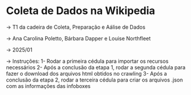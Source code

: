# Coleta de Dados na Wikipedia
-> T1 da cadeira de Coleta, Preparação e Aálise de Dados 

-> Ana Carolina Poletto, Bárbara Dapper e Louise Northfleet

-> 2025/01

-> Instruções:
1- Rodar a primeira cédula para importar os recursos necessários 
2- Após a conclusão da etapa 1, rodar a segunda cédula para fazer o download dos arquivos html obtidos no crawling
3- Após a conclusão da etapa 2, rodar a terceira cédula para criar os arquivos .json com as informações das infoboxes
